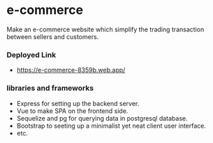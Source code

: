 # e-commerce
Make an e-commerce website which simplify the trading transaction between sellers and customers.

### Deployed Link
- https://e-commerce-8359b.web.app/

### libraries and frameworks
- Express for setting up the backend server.
- Vue to make SPA on the frontend side.
- Sequelize and pg for querying data in postgresql database.
- Bootstrap to seeting up a minimalist yet neat client user interface.
- etc.